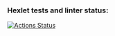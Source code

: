 ### Hexlet tests and linter status:
[![Actions Status](https://github.com/mootar/qa-engineer-project-84/workflows/hexlet-check/badge.svg)](https://github.com/mootar/qa-engineer-project-84/actions)
